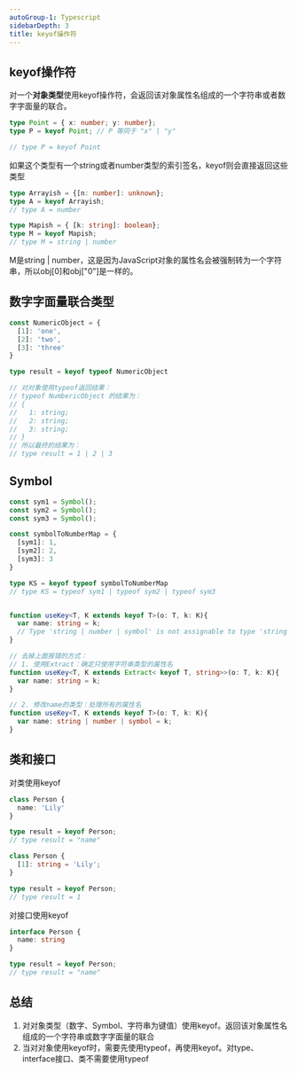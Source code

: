 ```yaml
---
autoGroup-1: Typescript
sidebarDepth: 3
title: keyof操作符
---
```


## keyof操作符
对一个**对象类型**使用keyof操作符，会返回该对象属性名组成的一个字符串或者数字字面量的联合。
```typescript
type Point = { x: number; y: number};
type P = keyof Point; // P 等同于 "x" | "y"

// type P = keyof Point
```
如果这个类型有一个string或者number类型的索引签名，keyof则会直接返回这些类型
```typescript
type Arrayish = {[n: number]: unknown};
type A = keyof Arrayish;
// type A = number

type Mapish = { [k: string]: boolean};
type M = keyof Mapish;
// type M = string | number
```
M是string | number，这是因为JavaScript对象的属性名会被强制转为一个字符串，所以obj\[0]和obj\["0"]是一样的。

## 数字字面量联合类型
```typescript
const NumericObject = {
  [1]: 'one',
  [2]: 'two',
  [3]: 'three'
}

type result = keyof typeof NumericObject

// 对对象使用typeof返回结果：
// typeof NumbericObject 的结果为：
// {
//   1: string;
//   2: string;
//   3: string;
// }
// 所以最终的结果为：
// type result = 1 | 2 | 3
```

## Symbol
```typescript
const sym1 = Symbol();
const sym2 = Symbol();
const sym3 = Symbol();

const symbolToNumberMap = {
  [sym1]: 1,
  [sym2]: 2,
  [sym3]: 3
}

type KS = keyof typeof symbolToNumberMap
// type KS = typeof sym1 | typeof sym2 | typeof sym3


function useKey<T, K extends keyof T>(o: T, k: K){
  var name: string = k;
  // Type 'string | number | symbol' is not assignable to type 'string'.
}

// 去掉上面报错的方式：
// 1. 使用Extract：确定只使用字符串类型的属性名
function useKey<T, K extends Extract< keyof T, string>>(o: T, k: K){
  var name: string = k;
}

// 2. 修改name的类型：处理所有的属性名
function useKey<T, K extends keyof T>(o: T, k: K){
  var name: string | number | symbol = k;
}
```

## 类和接口
对类使用keyof 
```typescript
class Person {
  name: 'Lily'
}

type result = keyof Person;
// type result = "name"

class Person {
  [1]: string = 'Lily';
}

type result = keyof Person;
// type result = 1
```
对接口使用keyof
```typescript
interface Person {
  name: string
}

type result = keyof Person;
// type result = "name"
```

## 总结
1. 对对象类型（数字、Symbol、字符串为键值）使用keyof。返回该对象属性名组成的一个字符串或数字字面量的联合
2. 当对对象使用keyof时，需要先使用typeof，再使用keyof。对type、interface接口、类不需要使用typeof